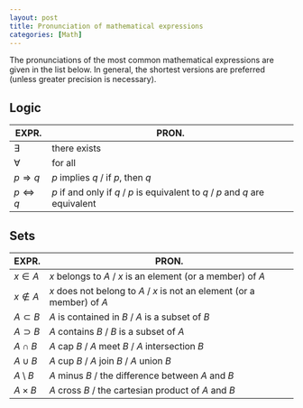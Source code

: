 ```yaml
---
layout: post
title: Pronunciation of mathematical expressions
categories: [Math]
---
```


The pronunciations of the most common mathematical expressions are given in the list below. In general, the shortest versions are preferred (unless greater precision is necessary).

## Logic

| EXPR.   | PRON.        |  
|---------|--------------|  
| $\exists$  | there exists |  
| $\forall$ | for all|  
| $p \Rightarrow q$ | $p$ implies $q$ / if $p$, then $q$ |  
| $p \Leftrightarrow q$ | $p$ if and only if $q$ /  $p$ is equivalent to $q$ / $p$ and $q$ are equivalent |  

## Sets
|EXPR. | PRON. |
|---------|--------------|
|$x \in A$ | $x$ belongs to $A$ / $x$ is an element (or a member) of $A$|
|$x \notin A$ | $x$ does not belong to $A$ / $x$ is not an element (or a member) of $A$ |
|$A \subset B$ | $A$ is contained in $B$ / $A$ is a subset of $B$ |
|$A \supset B$ | $A$ contains $B$ / $B$ is a subset of $A$ |
|$A \cap B$ | $A$ cap $B$ / $A$ meet $B$ / $A$ intersection $B$ |
|$A \cup B$ | $A$ cup $B$ / $A$ join $B$ / $A$ union $B$ |
|$A \setminus B$ | $A$ minus $B$ / the difference between $A$ and $B$ |
|$A \times B$ | $A$ cross $B$ / the cartesian product of $A$ and $B$ |

